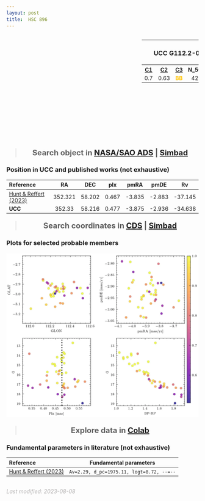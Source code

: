 ```yaml
---
layout: post
title:  HSC 896
---
```


<div style="display: flex; justify-content: space-between;">
 <div style="text-align: center;">
 <!-- Left block -->
 <div id="aladin-lite-div" style="width:355px;height:250px;"></div>
 <script type="text/javascript" src="https://aladin.cds.unistra.fr/AladinLite/api/v3/latest/aladin.js" charset="utf-8"></script>
 <script type="text/javascript">
   let aladin;
   A.init.then(() => {
      aladin = A.aladin('#aladin-lite-div', {survey: "P/DSS2/color", fov:0.167, target: "352.33 58.216"});
   });
 </script>
</div>
<!-- Left block -->

<table style="text-align: center; width:355px;height:250px;">
  <!-- Row 1 (title) -->
  <tr>
    <td colspan="5"><h3>UCC G112.2-02.9</h3></td>
  </tr>
  <!-- Row 2 -->
  <tr>
    <th><a href="https://ucc.ar/faq#what-are-the-c1-c2-and-c3-parameters" title="Photometric class">C1</a></th>
    <th><a href="https://ucc.ar/faq#what-are-the-c1-c2-and-c3-parameters" title="Density class">C2</a></th>
    <th><a href="https://ucc.ar/faq#what-are-the-c1-c2-and-c3-parameters" title="Combined class">C3</a></th>
    <th><div title="Stars with membership probability >50%">N_50</div></th>
    <th><div title="Radius that contains half the members [arcmin]">r_50</div></th>
  </tr>
  <!-- Row 3 -->
  <tr>
    <td>0.7</td>
    <td>0.63</td>
    <td><span style="color: #FFC300; font-weight: bold;">B</span><span style="color: #FFC300; font-weight: bold;">B</span></td>
    <td>42</td>
    <td>5.0</td>
  </tr>
</table>
</div>

> <p style="text-align:center; font-weight: bold; font-size:20px">Search object in <a href="https://ui.adsabs.harvard.edu/search/q=%20collection%3Aastronomy%20body%3A%22HSC%20896%22&sort=date%20desc%2C%20bibcode%20desc&p_=0" target="_blank">NASA/SAO ADS</a> | <a href="http://simbad.cds.unistra.fr/simbad/sim-id-refs?Ident=hsc896" target="_blank">Simbad</a></p>


### Position in UCC and published works (not exhaustive)

| Reference    | RA    | DEC   | plx  | pmRA  | pmDE   |  Rv  |
| :---         | :---: | :---: | :---: | :---: | :---: | :---: |
|[Hunt & Reffert (2023)](https://ui.adsabs.harvard.edu/abs/2023arXiv230313424H/abstract) | 352.321 | 58.202 | 0.467 | -3.835 | -2.883 | -37.145 |
| **UCC** |352.33 | 58.216 | 0.477 | -3.875 | -2.936 | -34.638 |

> <p style="text-align:center; font-weight: bold; font-size:20px">Search coordinates in <a href="http://cdsportal.u-strasbg.fr/?target=352.33%2058.216" target="_blank">CDS</a> | <a href="https://simbad.cds.unistra.fr/mobile/object_list.html?coord=352.33%2058.216&output=json&radius=5&userEntry=hsc896" target="_blank">Simbad</a></p>

### Plots for selected probable members

![CLUSTER](https://raw.githubusercontent.com/ucc23/Q2N/main/plots/hsc896.webp)


> <p style="text-align:center; font-weight: bold; font-size:20px">Explore data in <a href="https://colab.research.google.com/github/UCC23/Q2N/blob/master/notebooks/hsc896.ipynb" target="_blank">Colab</a></p>


### Fundamental parameters in literature (not exhaustive)

| Reference |  Fundamental parameters |
| :---         |     :---:      |
| [Hunt & Reffert (2023)](https://ui.adsabs.harvard.edu/abs/2023arXiv230313424H/abstract) | `Av=2.29, d_pc=1975.11, logt=8.72, --=--` |

<br>
<font color="b3b1b1"><i>Last modified: 2023-08-08</i></font>
